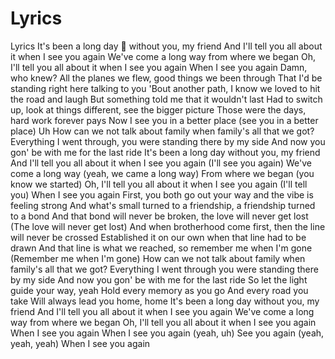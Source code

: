 # Lyrics
Lyrics
It's been a long day 😤 without you, my friend
And I'll tell you all about it when I see you again
We've come a long way from where we began
Oh, I'll tell you all about it when I see you again
When I see you again
Damn, who knew?
All the planes we flew, good things we been through
That I'd be standing right here talking to you
'Bout another path, I know we loved to hit the road and laugh
But something told me that it wouldn't last
Had to switch up, look at things different, see the bigger picture
Those were the days, hard work forever pays
Now I see you in a better place (see you in a better place)
Uh
How can we not talk about family when family's all that we got?
Everything I went through, you were standing there by my side
And now you gon' be with me for the last ride
It's been a long day without you, my friend
And I'll tell you all about it when I see you again (I'll see you again)
We've come a long way (yeah, we came a long way)
From where we began (you know we started)
Oh, I'll tell you all about it when I see you again (I'll tell you)
When I see you again
First, you both go out your way and the vibe is feeling strong
And what's small turned to a friendship, a friendship turned to a bond
And that bond will never be broken, the love will never get lost
(The love will never get lost)
And when brotherhood come first, then the line will never be crossed
Established it on our own when that line had to be drawn
And that line is what we reached, so remember me when I'm gone
(Remember me when I'm gone)
How can we not talk about family when family's all that we got?
Everything I went through you were standing there by my side
And now you gon' be with me for the last ride
So let the light guide your way, yeah
Hold every memory as you go
And every road you take
Will always lead you home, home
It's been a long day without you, my friend
And I'll tell you all about it when I see you again
We've come a long way from where we began
Oh, I'll tell you all about it when I see you again
When I see you again
When I see you again (yeah, uh)
See you again (yeah, yeah, yeah)
When I see you again
